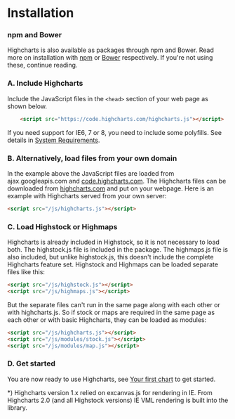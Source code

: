 Installation
===

### npm and Bower

Highcharts is also available as packages through npm and Bower. Read more on installation with [npm](docs/getting-started/install-from-npm) or [Bower](docs/getting-started/install-from-bower) respectively. If you're not using these, continue reading.

### A. Include Highcharts

Include the JavaScript files in the `<head>` section of your web page as shown below.

```html
    <script src="https://code.highcharts.com/highcharts.js"></script>
```

If you need support for IE6, 7 or 8, you need to include some polyfills. See details in [System Requirements](https://www.highcharts.com/docs/getting-started/system-requirements#oldie).

### B. Alternatively, load files from your own domain

In the example above the JavaScript files are loaded from ajax.googleapis.com and [code.highcharts.com](http://code.highcharts.com). The Highcharts files can be downloaded from [highcharts.com](download) and put on your webpage. Here is an example with Highcharts served from your own server:

```html
<script src="/js/highcharts.js"></script>
```

### C. Load Highstock or Highmaps

Highcharts is already included in Highstock, so it is not necessary to load both. The highstock.js file is included in the package. The highmaps.js file is also included, but unlike highstock.js, this doesn't include the complete Highcharts feature set. Highstock and Highmaps can be loaded separate files like this:

```html
<script src="/js/highstock.js"></script>
<script src="/js/highmaps.js"></script>
```

But the separate files can't run in the same page along with each other or with highcharts.js. So if stock or maps are required in the same page as each other or with basic Highcharts, they can be loaded as modules:

```html
<script src="/js/highcharts.js"></script>
<script src="/js/modules/stock.js"></script>
<script src="/js/modules/map.js"></script>
```

### D. Get started

You are now ready to use Highcharts, see [Your first chart](docs/getting-started/your-first-chart) to get started.

*) Highcharts version 1.x relied on excanvas.js for rendering in IE. From Highcharts 2.0 (and all Highstock versions) IE VML rendering is built into the library.
